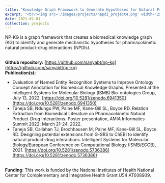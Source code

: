 ```yaml
---
title: "Knowledge Graph Framework to Generate Hypotheses for Natural Product-Drug Interactions"
excerpt: "<br/><img src='/images/projects/napdi_project4.png' width='250'>"
date: 2021-02-01
collection: projects
---
```


NP-KG is a graph framework that creates a biomedical knowledge graph (KG) to identify and generate mechanistic hypotheses for pharmacokinetic natural product-drug interactions (NPDIs).

<br/>**Github repository:** [https://github.com/sanyabt/np-kg](https://github.com/sanyabt/np-kg)
<br/>**Publication(s):**
* Evaluation of Named Entity Recognition Systems to Improve Ontology Concept Annotation for Biomedical Knowledge Graphs. Presented at the Intelligent Systems for Molecular Biology (ISMB) Bio-ontologies Group, July 13, 2022, [https://doi.org/10.5281/zenodo.6941350](https://doi.org/10.5281/zenodo.6941350)
* Taneja SB, Ndungu PW, Paine MF, Kane-Gill SL, Boyce RD. Relation Extraction from Biomedical Literature on Pharmacokinetic Natural Product-Drug Interactions. Poster presentation, AMIA Informatics Summit 2022; March 21-24, 2022.
* Taneja SB, Callahan TJ, Brochhausen M, Paine MF, Kane-Gill SL, Boyce RD. Designing potential extensions from G-SRS to ChEBI to identify natural product-drug interactions. Intelligent Systems for Molecular Biology/European Conference on Computational Biology (ISMB/ECCB), 2021. [https://doi.org/10.5281/zenodo.5736386](https://doi.org/10.5281/zenodo.5736386)

<br/>**Funding:** This work is funded by the National Institutes of Health National Center for Complementary and Integrative Health Grant U54 AT008909.